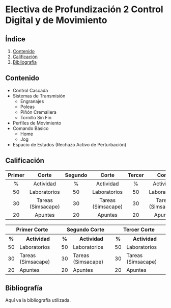 # Electiva de Profundización 2 Control Digital y de Movimiento 

## Índice
1. [Contenido](#contenido)
2. [Calificación](#calificación)
3. [Bibliografía](#bibliografía)

## Contenido
- Control Cascada
- Sistemas de Transmisión
  - Engranajes
  - Poleas
  - Piñón Cremallera
  - Tornillo Sin Fin
- Perfiles de Movimiento
- Comando Básico
  - Home
  - Jog
- Espacio de Estados (Rechazo Activo de Perturbación)

## Calificación

<div align="center">

| Primer |        Corte       | Segundo |        Corte       | Tercer |        Corte       |
|:------:|:------------------:|:-------:|:------------------:|:------:|:------------------:|
|    %   |      Actividad     |    %    |      Actividad     |    %   |      Actividad     |
|   50   |    Laboratorios    |   50    |    Laboratorios    |   50   |    Laboratorios    |
|   30   | Tareas (Simsacape) |   30    | Tareas (Simsacape) |   30   | Tareas (Simsacape) |
|   20   |       Apuntes      |   20    |       Apuntes      |   20   |       Apuntes      |

</div>

<div align="center">

<table>
  <tr>
    <th colspan="2">Primer Corte</th>
    <th colspan="2">Segundo Corte</th>
    <th colspan="2">Tercer Corte</th>
  </tr>
  <tr>
    <th>%</th>
    <th>Actividad</th>
    <th>%</th>
    <th>Actividad</th>
    <th>%</th>
    <th>Actividad</th>
  </tr>
  <tr>
    <td>50</td>
    <td>Laboratorios</td>
    <td>50</td>
    <td>Laboratorios</td>
    <td>50</td>
    <td>Laboratorios</td>
  </tr>
  <tr>
    <td>30</td>
    <td>Tareas (Simsacape)</td>
    <td>30</td>
    <td>Tareas (Simsacape)</td>
    <td>30</td>
    <td>Tareas (Simsacape)</td>
  </tr>
  <tr>
    <td>20</td>
    <td>Apuntes</td>
    <td>20</td>
    <td>Apuntes</td>
    <td>20</td>
    <td>Apuntes</td>
  </tr>
</table>

</div>





## Bibliografía
Aquí va la bibliografía utilizada.
